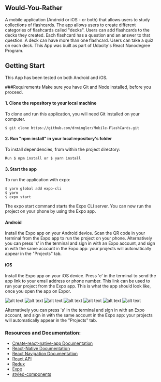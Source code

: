 ## Would-You-Rather
A mobile application (Android or iOS - or both) that allows users to study collections of flashcards. The app allows users to create different categories of flashcards called "decks". Users can add flashcards to the decks they created. Each flashcard has a question and an answer to that question. A deck can have more than one flashcard. Users can take  a quiz on each deck. This App was built as part of Udacity's React Nanodegree Program.

## Getting Start
This App has been tested on both Android and iOS.

###Requirements
Make sure you have Git and Node installed, before you proceed.

#### 1. Clone the repository to your local machine
To clone and run this application, you will need Git installed on your computer.
```
$ git clone https://github.com/drmingler/Mobile-FlashCards.git
```
#### 2. Run "npm install" in your local repository's folder
To install dependencies, from within the project directory:
```
Run $ npm install or $ yarn install
```
#### 3. Start the app
To  run the application with expo:
```
$ yarn global add expo-cli
$ yarn
$ expo start
```
The expo start command starts the Expo CLI server. You can now run the project on your phone by using the Expo app.

#### Android
Install the Expo app on your Android device.
Scan the QR code in your terminal from the Expo app to run the project on your phone.
Alternatively you can press 's' in the terminal and sign in with an Expo account, and sign in with the same account in the Expo app: your projects will automatically appear in the "Projects" tab.
#### iOS
Install the Expo app on your iOS device.
Press 'e' in the terminal to send the app link to your email address or phone number. This link can be used to run your project from the Expo app.
This is what the app should look like, once you open the app on Expor.

![alt text]( https://github.com/drmingler/Mobile-FlashCards/blob/master/images/image1.png "image1")
![alt text]( https://github.com/drmingler/Mobile-FlashCards/blob/master/images/image2.png "image2")
![alt text]( https://github.com/drmingler/Mobile-FlashCards/blob/master/images/image3.png "image3")
![alt text]( https://github.com/drmingler/Mobile-FlashCards/blob/master/images/image4.png "image4")
![alt text]( https://github.com/drmingler/Mobile-FlashCards/blob/master/images/image5.png "image5")
![alt text]( https://github.com/drmingler/Mobile-FlashCards/blob/master/images/image6.png "image6")
![alt text]( https://github.com/drmingler/Mobile-FlashCards/blob/master/images/image7.png "image7")

Alternatively you can press 's' in the terminal and sign in with an Expo account, and sign in with the same account in the Expo app: your projects will automatically appear in the "Projects" tab.


### Resources and Documentation:
* [Create-react-native-app Documentation](https://reactnative.dev/docs/getting-started)
* [React-Native Documentation](https://reactnative.dev/docs/getting-started)
* [React Navigation Documentation](https://reactnavigation.org/docs/stack-navigator/)
* [React API](https://reactjs.org/docs/react-api.html)
* [Redux](https://redux.js.org/basics/basic-tutorial)
* [Expo](https://docs.expo.io/versions/latest/)
* [styled-components](https://styled-components.com/docs)
